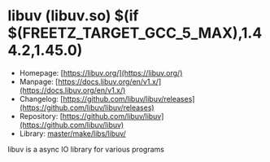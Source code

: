 # libuv (libuv.so) $(if $(FREETZ_TARGET_GCC_5_MAX),1.44.2,1.45.0)
 - Homepage: [https://libuv.org/](https://libuv.org/)
 - Manpage: [https://docs.libuv.org/en/v1.x/](https://docs.libuv.org/en/v1.x/)
 - Changelog: [https://github.com/libuv/libuv/releases](https://github.com/libuv/libuv/releases)
 - Repository: [https://github.com/libuv/libuv](https://github.com/libuv/libuv)
 - Library: [master/make/libs/libuv/](https://github.com/Freetz-NG/freetz-ng/tree/master/make/libs/libuv/)

libuv is a async IO library for various programs
